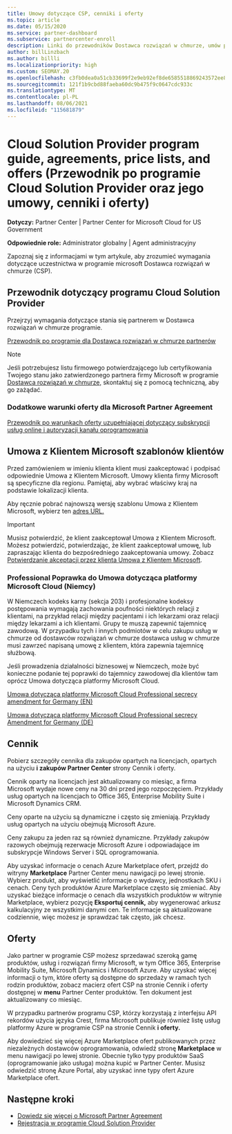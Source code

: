 ```yaml
---
title: Umowy dotyczące CSP, cenniki i oferty
ms.topic: article
ms.date: 05/15/2020
ms.service: partner-dashboard
ms.subservice: partnercenter-enroll
description: Linki do przewodników Dostawca rozwiązań w chmurze, umów partnerskich, umów klienta, cenników i ofert.
author: billLinzbach
ms.author: billli
ms.localizationpriority: high
ms.custom: SEOMAY.20
ms.openlocfilehash: c3fb0dea0a51cb33699f2e9eb92ef8de6585518869243572ee8e4bfdd6d844f3
ms.sourcegitcommit: 121f1b9cbd88faeba60dc9b475f9c0647cdc933c
ms.translationtype: MT
ms.contentlocale: pl-PL
ms.lasthandoff: 08/06/2021
ms.locfileid: "115681879"
---
```

# <a name="cloud-solution-provider-program-guide-agreements-price-lists-and-offers"></a>Cloud Solution Provider program guide, agreements, price lists, and offers (Przewodnik po programie Cloud Solution Provider oraz jego umowy, cenniki i oferty)

**Dotyczy:** Partner Center | Partner Center for Microsoft Cloud for US Government

**Odpowiednie role:** Administrator globalny | Agent administracyjny

Zapoznaj się z informacjami w tym artykule, aby zrozumieć wymagania dotyczące uczestnictwa w programie microsoft Dostawca rozwiązań w chmurze (CSP).

## <a name="cloud-solution-provider-program-guide"></a>Przewodnik dotyczący programu Cloud Solution Provider

Przejrzyj wymagania dotyczące stania się partnerem w Dostawca rozwiązań w chmurze programie.

[Przewodnik po programie dla Dostawca rozwiązań w chmurze partnerów](https://go.microsoft.com/fwlink/p/?LinkId=617100)

>[!Note]
>Jeśli potrzebujesz listu firmowego potwierdzającego lub certyfikowania Twojego stanu jako zatwierdzonego partnera firmy Microsoft w programie [Dostawca rozwiązań w chmurze,](https://partner.microsoft.com/pcv/servicerequests/create) skontaktuj się z pomocą techniczną, aby go zażądać.

### <a name="additional-offer-terms-to-the-microsoft-partner-agreement"></a>Dodatkowe warunki oferty dla Microsoft Partner Agreement

[Przewodnik po warunkach oferty uzupełniającej dotyczący subskrypcji usług online i autoryzacji kanału oprogramowania](https://query.prod.cms.rt.microsoft.com/cms/api/am/binary/RE3NOo7)

## <a name="microsoft-customer-agreement-customer-templates"></a>Umowa z Klientem Microsoft szablonów klientów

Przed zamówieniem w imieniu klienta klient musi zaakceptować i podpisać odpowiednie Umowa z Klientem Microsoft. Umowy klienta firmy Microsoft są specyficzne dla regionu. Pamiętaj, aby wybrać właściwy kraj na podstawie lokalizacji klienta.

Aby ręcznie pobrać najnowszą wersję szablonu Umowa z Klientem Microsoft, wybierz ten [adres URL.](https://aka.ms/customeragreement)

>[!IMPORTANT]
>Musisz potwierdzić, że klient zaakceptował Umowa z Klientem Microsoft. Możesz potwierdzić, potwierdzając, że klient zaakceptował umowę, lub zapraszając klienta do bezpośredniego zaakceptowania umowy. Zobacz [Potwierdzanie akceptacji przez klienta Umowa z Klientem Microsoft](confirm-customer-agreement.md).

### <a name="professional-secrecy-amendment-to-the-microsoft-cloud-agreement-germany"></a>Professional Poprawka do Umowa dotycząca platformy Microsoft Cloud (Niemcy)

W Niemczech kodeks karny (sekcja 203) i profesjonalne kodeksy postępowania wymagają zachowania poufności niektórych relacji z klientami, na przykład relacji między pacjentami i ich lekarzami oraz relacji między lekarzami a ich klientami. Grupy te muszą zapewnić tajemnicę zawodową. W przypadku tych i innych podmiotów w celu zakupu usług w chmurze od dostawców rozwiązań w chmurze dostawca usług w chmurze musi zawrzeć napisaną umowę z klientem, która zapewnia tajemnicę służbową.

Jeśli prowadzenia działalności biznesowej w Niemczech, może być konieczne podanie tej poprawki do tajemnicy zawodowej dla klientów tam oprócz Umowa dotycząca platformy Microsoft Cloud.

[Umowa dotycząca platformy Microsoft Cloud Professional secrecy amendment for Germany (EN)](https://go.microsoft.com/fwlink/?linkid=2030827&clcid=0x409)

[Umowa dotycząca platformy Microsoft Cloud Professional secrecy Amendment for Germany (DE)](https://go.microsoft.com/fwlink/?linkid=2030827&clcid=0x407)

## <a name="pricing"></a>Cennik

Pobierz szczegóły cennika dla zakupów opartych na licencjach,  opartych na użyciu **i zakupów Partner Center** strony Cennik i oferty.

Cennik oparty na licencjach jest aktualizowany co miesiąc, a firma Microsoft wydaje nowe ceny na 30 dni przed jego rozpoczęciem. Przykłady usług opartych na licencjach to Office 365, Enterprise Mobility Suite i Microsoft Dynamics CRM. 

Ceny oparte na użyciu są dynamiczne i często się zmieniają. Przykłady usług opartych na użyciu obejmują Microsoft Azure.

Ceny zakupu za jeden raz są również dynamiczne. Przykłady zakupów razowych obejmują rezerwacje Microsoft Azure i odpowiadające im subskrypcje Windows Server i SQL oprogramowania.

Aby uzyskać informacje o cenach Azure Marketplace ofert, przejdź do witryny **Marketplace** Partner Center menu nawigacji po lewej stronie. Wybierz produkt, aby wyświetlić informacje o wydawcy, jednostkach SKU i cenach. Ceny tych produktów Azure Marketplace często się zmieniać. Aby uzyskać bieżące informacje o cenach dla wszystkich produktów w witrynie Marketplace, wybierz pozycję **Eksportuj cennik,** aby wygenerować arkusz kalkulacyjny ze wszystkimi danymi cen. Te informacje są aktualizowane codziennie, więc możesz je sprawdzać tak często, jak chcesz.

## <a name="offers"></a>Oferty

Jako partner w programie CSP możesz sprzedawać szeroką gamę produktów, usług i rozwiązań firmy Microsoft, w tym Office 365, Enterprise Mobility Suite, Microsoft Dynamics i Microsoft Azure. Aby uzyskać więcej informacji o tym, które oferty są dostępne do sprzedaży  w ramach tych rodzin produktów, zobacz macierz ofert CSP na stronie Cennik i oferty dostępnej w **menu** Partner Center produktów. Ten dokument jest aktualizowany co miesiąc.

W przypadku partnerów programu CSP, którzy korzystają z interfejsu API rekordów użycia języka Crest, firma Microsoft publikuje również listę usług platformy Azure w programie CSP na stronie Cennik **i oferty.**

Aby dowiedzieć się więcej Azure Marketplace ofert publikowanych przez niezależnych dostawców oprogramowania, odwiedź stronę **Marketplace** w menu nawigacji po lewej stronie. Obecnie tylko typy produktów SaaS (oprogramowanie jako usługa) można kupić w Partner Center. Musisz odwiedzić stronę Azure Portal, aby uzyskać inne typy ofert Azure Marketplace ofert.

## <a name="next-steps"></a>Następne kroki

- [Dowiedz się więcej o Microsoft Partner Agreement](microsoft-partner-agreement.md)
- [Rejestracja w programie Cloud Solution Provider](enrolling-in-the-csp-program.md)
